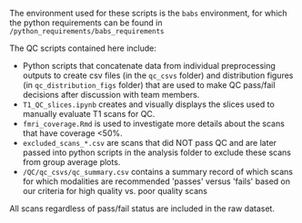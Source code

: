 The environment used for these scripts is the `babs` environment, for which the python requirements can be found in `/python_requirements/babs_requirements`

The QC scripts contained here include:
+ Python scripts that concatenate data from individual preprocessing outputs to create csv files (in the `qc_csvs` folder) and distribution figures
  (in `qc_distribution_figs` folder) that are used to make QC pass/fail decisions after discussion with team members.
+ `T1_QC_slices.ipynb` creates and visually displays the slices used to manually evaluate T1 scans for QC.
+ `fmri_coverage.Rmd` is used to investigate more details about the scans that have coverage <50%.
+ `excluded_scans_*.csv` are scans that did NOT pass QC and are later passed into python scripts in the analysis folder to exclude these scans from group average plots.
+ `/QC/qc_csvs/qc_summary.csv` contains a summary record of which scans for which modalities are recommended 'passes' versus 'fails' based on our criteria for high quality vs. poor quality scans

All scans regardless of pass/fail status are included in the raw dataset.
